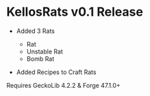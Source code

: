 # KellosRats v0.1 Release

- Added 3 Rats
  - Rat
  - Unstable Rat
  - Bomb Rat

- Added Recipes to Craft Rats

Requires GeckoLib 4.2.2 & Forge 47.1.0+
